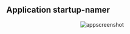 ## Application startup-namer
<p align="center">
  <img alt="appscreenshot" src="file://images_readme/output.png">
</p>
